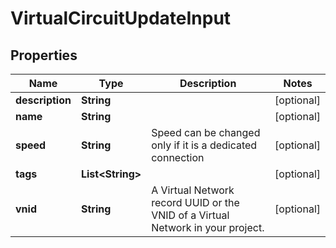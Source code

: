 

# VirtualCircuitUpdateInput


## Properties

| Name | Type | Description | Notes |
|------------ | ------------- | ------------- | -------------|
|**description** | **String** |  |  [optional] |
|**name** | **String** |  |  [optional] |
|**speed** | **String** | Speed can be changed only if it is a dedicated connection |  [optional] |
|**tags** | **List&lt;String&gt;** |  |  [optional] |
|**vnid** | **String** | A Virtual Network record UUID or the VNID of a Virtual Network in your project. |  [optional] |



